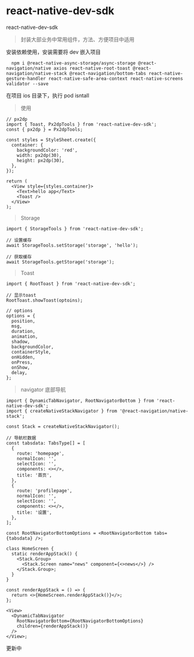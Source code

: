 <!--
 * @Author: mingwei
 * @Date: 2022-04-04 23:31:26
 * @LastEditors: mingwei
 * @LastEditTime: 2022-04-26 17:03:25
 * @FilePath: /react-native-dev-sdk/README.md
 * @Description:
-->

# react-native-dev-sdk

react-native-dev-sdk

> 封装大部业务中常用组件，方法、方便项目中适用

安装依赖使用，安装需要将 dev 嵌入项目

```
  npm i @react-native-async-storage/async-storage @react-navigation/native axios react-native-root-toast @react-navigation/native-stack @react-navigation/bottom-tabs react-native-gesture-handler react-native-safe-area-context react-native-screens validator --save
```

在项目 ios 目录下，执行 pod isntall

> 使用

```tsx
// px2dp
import { Toast, Px2dpTools } from 'react-native-dev-sdk';
const { px2dp } = Px2dpTools;

const styles = StyleSheet.create({
  container: {
    backgroundColor: 'red',
    width: px2dp(30),
    height: px2dp(30),
  },
});

return (
  <View style={styles.container}>
    <Text>hello app</Text>
    <Toast />
  </View>
);
```

> Storage

```tsx
import { StorageTools } from 'react-native-dev-sdk';

// 设置缓存
await StorageTools.setStorage('storage', 'hello');

// 获取缓存
await StorageTools.getStorage('storage');
```

> Toast

```tsx
import { RootToast } from 'react-native-dev-sdk';

// 显示toast
RootToast.showToast(optoins);

// options
options = {
  position,
  msg,
  duration,
  animation,
  shadow,
  backgroundColor,
  containerStyle,
  onHidden,
  onPress,
  onShow,
  delay,
};
```

> navigator 底部导航

```tsx
import { DynamicTabNavigator, RootNavigatorBottom } from 'react-native-dev-sdk';
import { createNativeStackNavigator } from '@react-navigation/native-stack';

const Stack = createNativeStackNavigator();

// 导航栏数据
const tabsdata: TabsType[] = [
  {
    route: 'homepage',
    normalIcon: '',
    selectIcon: '',
    components: <></>,
    title: '首页',
  },
  {
    route: 'profilepage',
    normalIcon: '',
    selectIcon: '',
    components: <></>,
    title: '设置',
  },
];

const RootNavigatorBottomOptions = <RootNavigatorBottom tabs={tabsdata} />;

class HomeScreen {
  static renderAppStack() {
    <Stack.Group>
      <Stack.Screen name="news" component={<>news</>} />
    </Stack.Group>;
  }
}

const renderAppStack = () => {
  return <>{HomeScreen.renderAppStack()}</>;
};

<View>
  <DynamicTabNavigator
    RootNavigatorBottom={RootNavigatorBottomOptions}
    children={renderAppStack()}
  />
</View>;
```

更新中
